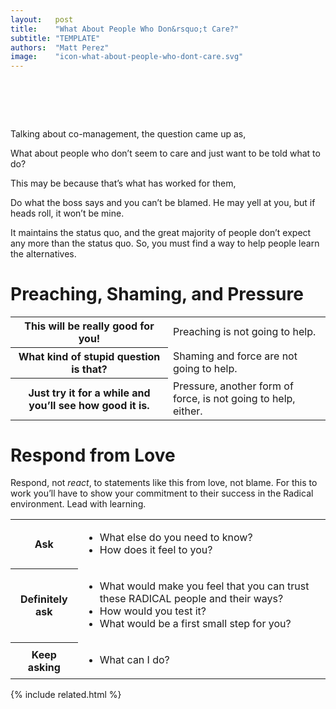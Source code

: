 ```yaml
---
layout:   post
title:    "What About People Who Don&rsquo;t Care?"
subtitle: "TEMPLATE"
authors:  "Matt Perez"
image:    "icon-what-about-people-who-dont-care.svg"
---
```


<div style="display:none;">
 <p>Maybe that is what has worked for them. In any case, they want others to know that they don&rsquo;t care.</p>
</div>

<h1>&nbsp;</h1>
 <p>Talking about co-management, the question came up as,</p>
  <div class="_citation">
   <p>What about people who don&rsquo;t seem to care and just want to be told what to do?</p>
  </div>
 <p>This may be because that&rsquo;s what has worked for them,</p>
  <div class="_citation">
   <p>Do what the boss says and you can&rsquo;t be blamed. He may yell at you, but if heads roll, it won&rsquo;t be mine.</p>
  </div>
 <p>It maintains the status quo, and the great majority of people don&rsquo;t expect any more than the status quo. So, you must find a way to help people learn the alternatives.</p>

<h1>Preaching, Shaming, and Pressure</h1>
 <div class="_center">
  <table class="_h2table">
   <tr>
    <th width='50%'><span class="_quotespan">This will be really good for you!</span></th>
    <td width="50%">Preaching is not going to help.</td>
   </tr>
   <tr>
    <th><span class="_quotespan">What kind of stupid question is that?</span></th>
    <td>Shaming and force are not going to help.</td>
   </tr>
   <tr>
    <th><span class="_quotespan">Just try it for a while and you&rsquo;ll see how good it is.</span></th>
    <td>Pressure, another form of force, is not going to help, either.</td>
   </tr>
  </table>
 </div>

<h1>Respond from Love</h1>
 <p>Respond, not <em>react</em>, to statements like this from love, not blame. For this to work you&rsquo;ll have to show your commitment to their success in the <span class="_paradigm">Radical</span> environment. Lead with learning.</p>
 <div class="_center">
  <table class="_h2table">
   <tr>
    <th>Ask</th>
    <td>
     <ul>
      <li>What else do you need to know?</li>
      <li>How does it feel to you?</li>
     </ul>
    </td>
   </tr>
   <tr>
    <th>Definitely ask</th>
    <td>
     <ul>
      <li>What would make you feel that you can trust these RADICAL people and their ways?</li>
      <li>How would you test it?</li>
      <li>What would be a first small step for you?</li>
     </ul>
    </td>
   </tr>
   <tr>
    <th>Keep asking</th>
    <td>
     <ul>
      <li>What can I do?</li> 
     </ul>
    </td>
   </tr>
  </table>
 </div>

{% include related.html %}

